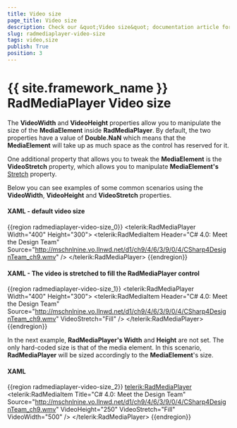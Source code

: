 ```yaml
---
title: Video size
page_title: Video size
description: Check our &quot;Video size&quot; documentation article for the RadMediaPlayer {{ site.framework_name }} control.
slug: radmediaplayer-video-size
tags: video,size
publish: True
position: 3
---
```


# {{ site.framework_name }} RadMediaPlayer Video size

The __VideoWidth__ and __VideoHeight__ properties allow you to manipulate the size of the __MediaElement__ inside __RadMediaPlayer__. By default, the two properties have a value of __Double.NaN__ which means that the __MediaElement__ will take up as much space as the control has reserved for it. 

One additional property that allows you to tweak the __MediaElement__ is the __VideoStretch__ property, which allows you to manipulate __MediaElement's__ [Stretch](http://msdn.microsoft.com/en-us/library/system.windows.controls.mediaelement.stretch.aspx) property.

Below you can see examples of some common scenarios using the __VideoWidth__, __VideoHeight__ and __VideoStretch__ properties.

#### __XAML - default video size__

{{region radmediaplayer-video-size_0}}
	<telerik:RadMediaPlayer Width="400" Height="300">
		<telerik:RadMediaItem Header="C# 4.0: Meet the Design Team" Source="http://mschnlnine.vo.llnwd.net/d1/ch9/4/6/3/9/0/4/CSharp4DesignTeam_ch9.wmv" />
	</telerik:RadMediaPlayer>
{{endregion}}

#### __XAML - The video is stretched to fill the RadMediaPlayer control__

{{region radmediaplayer-video-size_1}}
	<telerik:RadMediaPlayer Width="400" Height="300">
		<telerik:RadMediaItem Header="C# 4.0: Meet the Design Team" 
							  Source="http://mschnlnine.vo.llnwd.net/d1/ch9/4/6/3/9/0/4/CSharp4DesignTeam_ch9.wmv"
							  VideoStretch="Fill" />
	</telerik:RadMediaPlayer>
{{endregion}}

In the next example, __RadMediaPlayer's Width__ and __Height__ are not set. The only hard-coded size is that of the media element. In this scenario, __RadMediaPlayer__ will be sized accordingly to the __MediaElement__'s size.

#### __XAML__

{{region radmediaplayer-video-size_2}}
	<telerik:RadMediaPlayer>
		<telerik:RadMediaItem Title="C# 4.0: Meet the Design Team" 
							  Source="http://mschnlnine.vo.llnwd.net/d1/ch9/4/6/3/9/0/4/CSharp4DesignTeam_ch9.wmv"
							  VideoHeight="250"
							  VideoStretch="Fill"
							  VideoWidth="500" />
	</telerik:RadMediaPlayer>
{{endregion}}
